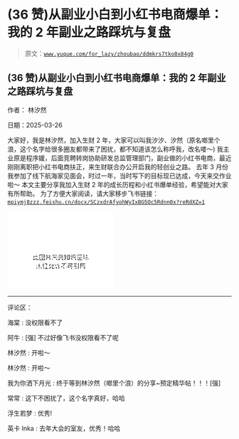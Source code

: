 # (36 赞)从副业小白到小红书电商爆单：我的 2 年副业之路踩坑与复盘

> 原文：[`www.yuque.com/for_lazy/zhoubao/ddmkrs7tko8x84g0`](https://www.yuque.com/for_lazy/zhoubao/ddmkrs7tko8x84g0)

## (36 赞)从副业小白到小红书电商爆单：我的 2 年副业之路踩坑与复盘

作者： 林汐然

日期：2025-03-26

大家好，我是林汐然，加入生财 2 年，大家可以叫我汐汐、汐然（原名啷里个浪，这个名字给很多圈友都带来了困扰，都不知道该怎么称呼我，改名喽～)
我主业原是程序媛，后面竞聘转岗协助研发总监管理部门，副业做的小红书电商，最近刚刚离职把小红书电商扶正，来生财联合办公开启我的轻创业之路。
去年 3 月份我参加了线下航海家见面会，时过一年，当时写下的目标现已达成，今天来交作业啦～
本文主要分享我加入生财 2 年的成长历程和小红书爆单经验，希望能对大家有所帮助。
为了方便大家阅读，请大家移步飞书链接：[`mpiymj8zzz.feishu.cn/docx/SCzxdrAfyohWyIxBG5Oc5Rdnn0x?reRdXZ=1`](https://mpiymj8zzz.feishu.cn/docx/SCzxdrAfyohWyIxBG5Oc5Rdnn0x?reRdXZ=1)

![](img/3f6f9c41b8e9749eb6883fd1bada6ef7.png "None")

* * *

评论区：

海棠 : 没权限看不了

阿牛 : [强] 不过好像飞书没权限看不了呢

林汐然 : 开啦～

林汐然 : 开啦～

我为你洒下月光 : 终于等到林汐然（啷里个浪）的分享~预定精华帖！！！[强]

常常 : 这下不困扰了，这个名字真好，哈哈

浮生若梦 : 优秀!

英卡 Inka : 去年大会的室友，优秀！哈哈